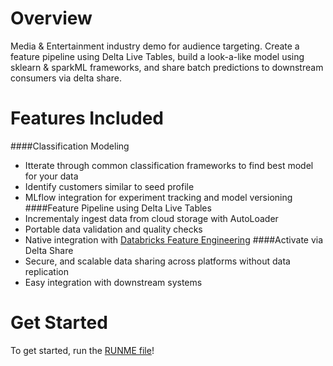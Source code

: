 # Overview
Media & Entertainment industry demo for audience targeting. Create a feature pipeline using Delta Live Tables, build a look-a-like model using sklearn & sparkML frameworks, and share batch predictions to downstream consumers via delta share.

# Features Included
####Classification Modeling
- Itterate through common classification frameworks to find best model for your data
- Identify customers similar to seed profile
- MLflow integration for experiment tracking and model versioning
####Feature Pipeline using Delta Live Tables
- Incrementaly ingest data from cloud storage with AutoLoader
- Portable data validation and quality checks
- Native integration with [Databricks Feature Engineering](https://api-docs.databricks.com/python/feature-engineering/latest/index.html)
####Activate via Delta Share
- Secure, and scalable data sharing across platforms without data replication
- Easy integration with downstream systems

# Get Started
To get started, run the [RUNME file](./RUNME.ip)!
